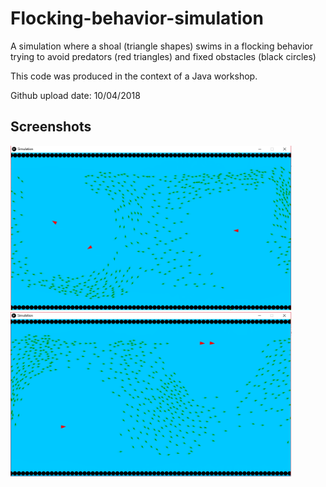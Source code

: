 # Flocking-behavior-simulation
A simulation where a shoal  (triangle shapes) swims in a flocking behavior trying to avoid predators (red triangles) and fixed obstacles (black circles)

This code was produced in the context of a Java workshop.

Github upload date: 10/04/2018

## Screenshots

<img src="/Images/1.PNG" width="450"/>

<img src="/Images/2.PNG" width="450"/>